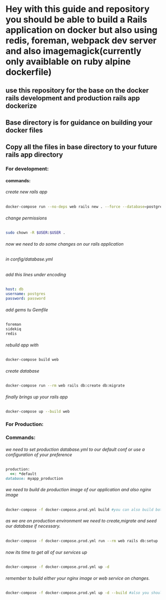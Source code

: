 # Hey with this guide and repository you should be able to build a Rails application on docker but also using redis, foreman, webpack dev server and also imagemagick(currently only avaiblable on ruby alpine dockerfile)
## use this repository for the base on the docker rails development and production rails app dockerize
## Base directory is for guidance on building your docker files
## Copy all the files in base directory to your future rails app directory
### For development:
#### commands:
###### create new rails app
```bash
docker-compose run --no-deps web rails new . --force --database=postgresql
```

###### change permissions
```bash
sudo chown -R $USER:$USER .
```

###### now we need to do some changes on our rails application
###### in config/database.yml
###### add this lines under encoding
```yaml
host: db
username: postgres
password: password
```

###### add gems tu Gemfile
```ruby
foreman
sidekiq
redis
```

###### rebuild app with
```bash
docker-compose build web
```

###### create database 
```bash
docker-compose run --rm web rails db:create db:migrate
```

###### finally brings up your rails app
```bash
docker-compose up --build web
```

### For Production:
### Commands:
###### we need to set production database.yml to our default conf or use a configuration of your preference
```ruby
production:
  <<: *default
database: myapp_production
```
###### we need to build de production image of our application and also nginx image
```bash
docker-compose -f docker-compose.prod.yml build #you can also build both separate 
```
###### as we are on production environment we need to create,migrate and seed our database if necessary.
```bash
docker-compose -f docker-compose.prod.yml run --rm web rails db:setup
```

###### now its time to get all of our services up 
```bash
docker-compose -f docker-compose.prod.yml up -d  
```

###### remember to build either your nginx image or web service on changes.
```bash
docker-compose -f docker-compose.prod.yml up -d --build #also you should skip -d flag to get logs of your container 
```